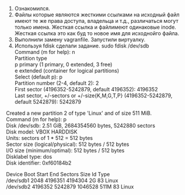 1. Ознакомился.  
2. Файлы которые являются жесткими ссылками на исходный файл имеют те же права доступа, владельца и т.д., различаться могут только имена. Жесткая ссылка и файлимеют одинаковые inode. Жесткая ссылка это как буд то новое имя для исходнойго файла.  
3. Выполнили замену vagranfile. Запустили виртуалку.  
4. Используя fdisk сделали задание. sudo fdisk /dev/sdb  
Command (m for help): n  
Partition type  
   p   primary (1 primary, 0 extended, 3 free)  
   e   extended (container for logical partitions)  
Select (default p): p  
Partition number (2-4, default 2): 2  
First sector (4196352-5242879, default 4196352): 4196352  
Last sector, +/-sectors or +/-size{K,M,G,T,P} (4196352-5242879, default 5242879): 5242879  

Created a new partition 2 of type 'Linux' and of size 511 MiB.  
Command (m for help): p  
Disk /dev/sdb: 2.51 GiB, 2684354560 bytes, 5242880 sectors  
Disk model: VBOX HARDDISK  
Units: sectors of 1 * 512 = 512 bytes  
Sector size (logical/physical): 512 bytes / 512 bytes  
I/O size (minimum/optimal): 512 bytes / 512 bytes  
Disklabel type: dos  
Disk identifier: 0xf60184b2  

Device     Boot   Start     End Sectors  Size Id Type  
/dev/sdb1          2048 4196351 4194304    2G 83 Linux  
/dev/sdb2       4196352 5242879 1046528  511M 83 Linux  

